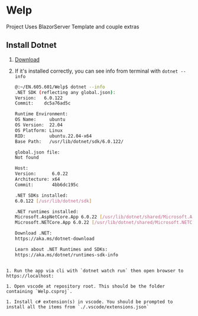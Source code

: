 # Welp

Project Uses BlazorServer Template and couple extras

## Install Dotnet

1. [Download](https://dotnet.microsoft.com/en-us/download/dotnet/6.0)
1. If it's installed correctly, you can see info from terminal with `dotnet --info`

    ```bash
    @:~/EN.605.601/Welp$ dotnet --info
    .NET SDK (reflecting any global.json):
    Version:   6.0.122
    Commit:    dc5a76ad5c

    Runtime Environment:
    OS Name:     ubuntu
    OS Version:  22.04
    OS Platform: Linux
    RID:         ubuntu.22.04-x64
    Base Path:   /usr/lib/dotnet/sdk/6.0.122/

    global.json file:
    Not found

    Host:
    Version:      6.0.22
    Architecture: x64
    Commit:       4bb6dc195c

    .NET SDKs installed:
    6.0.122 [/usr/lib/dotnet/sdk]

    .NET runtimes installed:
    Microsoft.AspNetCore.App 6.0.22 [/usr/lib/dotnet/shared/Microsoft.AspNetCore.App]
    Microsoft.NETCore.App 6.0.22 [/usr/lib/dotnet/shared/Microsoft.NETCore.App]

    Download .NET:
    https://aka.ms/dotnet-download

    Learn about .NET Runtimes and SDKs:
    https://aka.ms/dotnet/runtimes-sdk-info

```

1. Run the app via cli with `dotnet watch run` then open browser to https://localhost:

1. Open vscode at repository root. This should be the folder containing `Welp.csproj`.

1. Install c# extension(s) in vscode. You should be prompted to install all the items from `./.vscode/extensions.json`